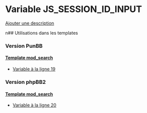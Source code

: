 # Variable JS_SESSION_ID_INPUT
[Ajouter une description](https://fa-tvars.appspot.com/JS_SESSION_ID_INPUT)

n## Utilisations dans les templates

### Version PunBB

#### [Template mod_search](punbb/mod_search.md)
* [Variable à la ligne 19](../punbb/mod_search.tpl#L19)

### Version phpBB2

#### [Template mod_search](subsilver/mod_search.md)
* [Variable à la ligne 20](../subsilver/mod_search.tpl#L20)